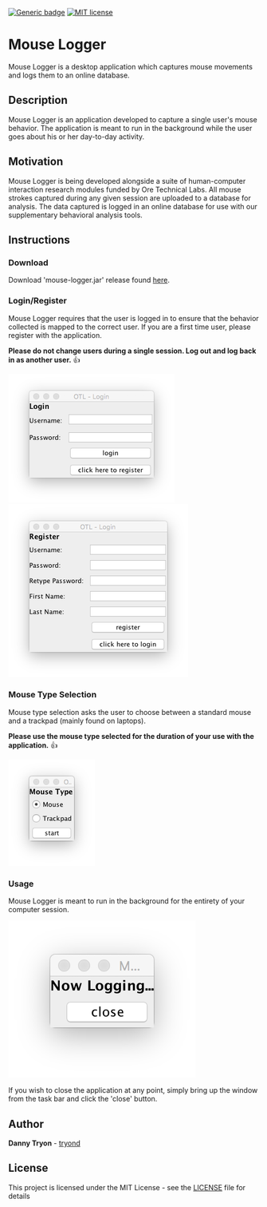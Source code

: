 [![Generic badge](https://img.shields.io/badge/build-passing-<COLOR>.svg)](https://shields.io/)
[![MIT license](https://img.shields.io/badge/License-MIT-blue.svg)](https://lbesson.mit-license.org/)

# Mouse Logger

Mouse Logger is a desktop application which captures mouse movements and logs them to an online database.

## Description

Mouse Logger is an application developed to capture a single user's mouse behavior. The application is meant to run in the background while the user goes about his or her day-to-day activity. 

## Motivation

Mouse Logger is being developed alongside a suite of human-computer interaction research modules funded by Ore Technical Labs. All mouse strokes captured during any given session are uploaded to a database for analysis. The data captured is logged in an online database for use with our supplementary behavioral analysis tools.

## Instructions

### Download

Download 'mouse-logger.jar' release found [here](https://github.com/tryond/mouse-logger/releases).

### Login/Register

Mouse Logger requires that the user is logged in to ensure that the behavior collected is mapped to the correct user. If you are a first time user, please register with the application.

**Please do not change users during a single session. Log out and log back in as another user.** :+1:

![Login Image](assets/images/login.png?raw=true "Image that shows login screen")
![Register Image](assets/images/register.png?raw=true "Image that shows registration screen")

### Mouse Type Selection 

Mouse type selection asks the user to choose between a standard mouse and a trackpad (mainly found on laptops). 

**Please use the mouse type selected for the duration of your use with the application.** :+1:

![Mouse Select Image](assets/images/mouse.png?raw=true "Image that shows mouse type selection")

### Usage

Mouse Logger is meant to run in the background for the entirety of your computer session. 

![Logging Image](assets/images/close.png?raw=true "Image that shows logging screen")

If you wish to close the application at any point, simply bring up the window from the task bar and click the 'close' button.

## Author

**Danny Tryon** - [tryond](https://github.com/tryond?tab=repositories)

## License

This project is licensed under the MIT License - see the [LICENSE](LICENSE) file for details
